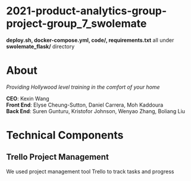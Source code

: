 # 2021-product-analytics-group-project-group_7_swolemate
__deploy.sh, docker-compose.yml, code/, requirements.txt__ all under __swolemate_flask/__ directory


# About

*Providing Hollywood level training in the comfort of your home*

**CEO**: Kexin Wang <br>
**Front End**:  Elyse Cheung-Sutton, Daniel Carrera, Moh Kaddoura <br>
**Back End**: Suren Gunturu, Kristofor Johnson, Wenyao Zhang, Boliang Liu


# Technical Components


## Trello Project Management

We used project management tool Trello to track tasks and progress
